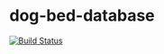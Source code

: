 # dog-bed-database

<a href="https://travis-ci.com/AmosChenYQ/dog-bed-database"><img src="https://travis-ci.com/AmosChenYQ/dog-bed-database.svg?branch=master" alt="Build Status"></a>